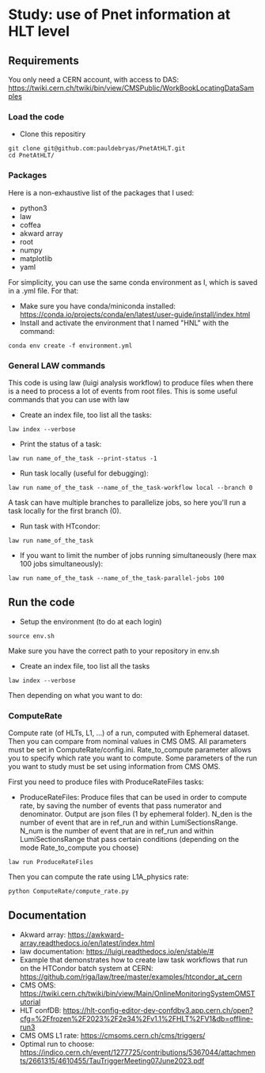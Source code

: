# Study: use of Pnet information at HLT level

##  Requirements

You only need a CERN account, with access to DAS: https://twiki.cern.ch/twiki/bin/view/CMSPublic/WorkBookLocatingDataSamples

###  Load the code

- Clone this repositiry 
```shell
git clone git@github.com:pauldebryas/PnetAtHLT.git
cd PnetAtHLT/
```

### Packages 

Here is a non-exhaustive list of the packages that I used:
- python3
- law
- coffea
- akward array
- root
- numpy
- matplotlib
- yaml

For simplicity, you can use the same conda environment as I, which is saved in a .yml file.
For that:
- Make sure you have conda/miniconda installed: https://conda.io/projects/conda/en/latest/user-guide/install/index.html
- Install and activate the environment that I named "HNL" with the command:
```shell
conda env create -f environment.yml
```

### General LAW commands

This code is using law (luigi analysis workflow) to produce files when there is a need to process a lot of events from root files.
This is some useful commands that you can use with law

- Create an index file, too list all the tasks:
```shell
law index --verbose
```

- Print the status of a task:
```shell
law run name_of_the_task --print-status -1
```

- Run task locally (useful for debugging): 
```shell
law run name_of_the_task --name_of_the_task-workflow local --branch 0
```
A task can have multiple branches to parallelize jobs, so here you'll run a task locally for the first branch (0).

- Run task with HTcondor:
```shell
law run name_of_the_task
```

- If you want to limit the number of jobs running simultaneously (here max 100 jobs simultaneously):
```shell
law run name_of_the_task --name_of_the_task-parallel-jobs 100
```

##  Run the code

- Setup the environment (to do at each login)
```shell
source env.sh
```
Make sure you have the correct path to your repository in env.sh

- Create an index file, too list all the tasks 
```shell
law index --verbose
```

Then depending on what you want to do:

### ComputeRate

Compute rate (of HLTs, L1, ...) of a run, computed with Ephemeral dataset. Then you can compare from nominal values in CMS OMS. All parameters must be set in ComputeRate/config.ini. Rate_to_compute parameter allows you to specify which rate you want to compute. Some parameters of the run you want to study must be set using information from CMS OMS.

First you need to produce files with ProduceRateFiles tasks:
- ProduceRateFiles: Produce files that can be used in order to compute rate, by saving the number of events that pass numerator and denominator. Output are json files (1 by ephemeral folder). N_den is the number of event that are in ref_run and within LumiSectionsRange. N_num is the number of event that are in ref_run and within LumiSectionsRange that pass certain conditions (depending on the mode Rate_to_compute you choose)
```shell
law run ProduceRateFiles
```

Then you can compute the rate using L1A_physics rate:
```shell
python ComputeRate/compute_rate.py
```

## Documentation
- Akward array: https://awkward-array.readthedocs.io/en/latest/index.html
- law documentation: https://luigi.readthedocs.io/en/stable/#
- Example that demonstrates how to create law task workflows that run on the HTCondor batch system at CERN: https://github.com/riga/law/tree/master/examples/htcondor_at_cern
- CMS OMS: https://twiki.cern.ch/twiki/bin/view/Main/OnlineMonitoringSystemOMSTutorial
- HLT confDB: https://hlt-config-editor-dev-confdbv3.app.cern.ch/open?cfg=%2Ffrozen%2F2023%2F2e34%2Fv1.1%2FHLT%2FV1&db=offline-run3
- CMS OMS L1 rate: https://cmsoms.cern.ch/cms/triggers/
- Optimal run to choose: https://indico.cern.ch/event/1277725/contributions/5367044/attachments/2661315/4610455/TauTriggerMeeting07June2023.pdf
